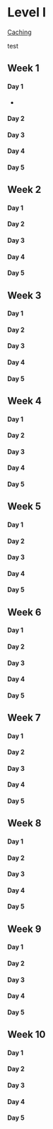 # Level I



[Caching](http://localhost:5000/o/cncGNMEslMUW34fhoxqJ/s/uixp1G9Uk5mnlkQWdzHt/ "mention")





test



## Week 1&#x20;

#### Day 1

*

#### Day 2

#### Day 3

#### Day 4

#### Day 5



## Week 2

#### Day 1

#### Day 2

#### Day 3

#### Day 4

#### Day 5



## Week 3

#### Day 1

#### Day 2

#### Day 3

#### Day 4

#### Day 5



## Week 4

#### Day 1

#### Day 2

#### Day 3

#### Day 4

#### Day 5



## Week 5

#### Day 1

#### Day 2

#### Day 3

#### Day 4

#### Day 5



## Week 6

#### Day 1

#### Day 2

#### Day 3

#### Day 4

#### Day 5



## Week 7

#### Day 1

#### Day 2

#### Day 3

#### Day 4

#### Day 5



## Week 8

#### Day 1

#### Day 2

#### Day 3

#### Day 4

#### Day 5



## Week 9

#### Day 1

#### Day 2

#### Day 3

#### Day 4

#### Day 5



## Week 10

#### Day 1

#### Day 2

#### Day 3

#### Day 4

#### Day 5





